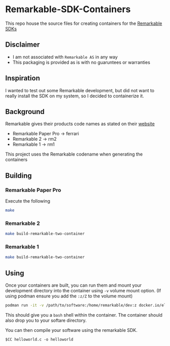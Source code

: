 # Remarkable-SDK-Containers
This repo house the source files for creating containers for the [Remarkable SDKs](https://developer.remarkable.com/documentation/sdk)

## Disclaimer
- I am not associated with `Remarkable AS` in any way
- This packaging is provided as is with no guaruntees or warranties

## Inspiration
I wanted to test out some Remarkable development, but did not want to really install the SDK on my system, so I decided to containerize it.

## Background
Remarkable gives their products code names as stated on their [website](https://developer.remarkable.com/links)
- Remarkable Paper Pro -> ferrari
- Remarkable 2 -> rm2
- Remarkable 1 -> rm1

This project uses the Remarkable codename when generating the containers

## Building
### Remarkable Paper Pro
Execute the following
```bash 
make
```

### Remarkable 2
```bash
make build-remarkable-two-container
```
### Remarkable 1
```bash
make build-remarkable-two-container
```

## Using
Once your containers are built, you can run them and mount your development directory into the container using `-v` volume mount option. (If using podman ensure you add the `:z/Z` to the volume mount)

```bash
podman run -it -v /path/to/software:/home/remarkable/dev:z docker.io/eli-xciv/remarkable-sdk:3.15.4.2-ferrari
```

This should give you a `bash` shell within the container. 
The container should also drop you to your softare directory.

You can then compile your software using the remarkable SDK.
```
$CC helloworld.c -o helloworld
```
